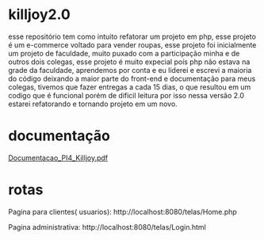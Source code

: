 # killjoy2.0
esse repositório tem como intuito refatorar um projeto em php, esse projeto é um e-commerce voltado para vender roupas, esse projeto foi inicialmente um projeto de faculdade, muito puxado com a participação minha e de outros dois colegas, esse projeto é muito expecial poís php não estava na grade da faculdade, aprendemos por conta e eu liderei e escrevi a maioria do código deixando a maior parte do front-end e documentação para meus colegas, tivemos que fazer entregas a cada 15 dias, o que resultou em um codigo que é funcional porém de dificil leitura por isso nessa versão 2.0 estarei refatorando e tornando projeto em um novo.

# documentação
[Documentacao_PI4_Killjoy.pdf](https://github.com/user-attachments/files/21874142/Documentacao_PI4_Killjoy.pdf)

# rotas

Pagina para clientes( usuarios):
http://localhost:8080/telas/Home.php

Pagina administrativa:
http://localhost:8080/telas/Login.html
